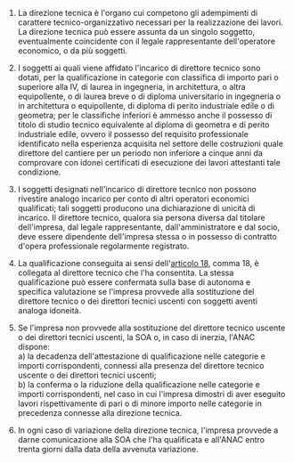 1. La direzione tecnica è l'organo cui competono gli adempimenti di carattere tecnico-organizzativo necessari per la realizzazione dei lavori. La direzione tecnica può essere assunta da un singolo soggetto, eventualmente coincidente con il legale rappresentante dell'operatore economico, o da più soggetti.

2. I soggetti ai quali viene affidato l'incarico di direttore tecnico sono dotati, per la qualificazione in categorie con classifica di importo pari o superiore alla IV, di laurea in ingegneria, in architettura, o altra equipollente, o di laurea breve o di diploma universitario in ingegneria o in architettura o equipollente, di diploma di perito industriale edile o di geometra; per le classifiche inferiori è ammesso anche il possesso di titolo di studio tecnico equivalente al diploma di geometra e di perito industriale edile, ovvero il possesso del requisito professionale identificato nella esperienza acquisita nel settore delle costruzioni quale direttore del cantiere per un periodo non inferiore a cinque anni da comprovare con idonei certificati di esecuzione dei lavori attestanti tale condizione.

3. I soggetti designati nell'incarico di direttore tecnico non possono rivestire analogo incarico per conto di altri operatori economici qualificati; tali soggetti producono una dichiarazione di unicità di incarico. Il direttore tecnico, qualora sia persona diversa dal titolare dell'impresa, dal legale rappresentante, dall'amministratore e dal socio, deve essere dipendente dell'impresa stessa o in possesso di contratto d'opera professionale regolarmente registrato.

4. La qualificazione conseguita ai sensi dell'[articolo 18](/allegato-2.12-articolo-18/1), comma 18, è collegata al direttore tecnico che l'ha consentita. La stessa qualificazione può essere confermata sulla base di autonoma e specifica valutazione se l'impresa provvede alla sostituzione del direttore tecnico o dei direttori tecnici uscenti con soggetti aventi analoga idoneità.

5. Se l'impresa non provvede alla sostituzione del direttore tecnico uscente o dei direttori tecnici uscenti, la SOA o, in caso di inerzia, l'ANAC dispone:<br>a) la decadenza dell'attestazione di qualificazione nelle categorie e importi corrispondenti, connessi alla presenza del direttore tecnico uscente o dei direttori tecnici uscenti;<br>b) la conferma o la riduzione della qualificazione nelle categorie e importi corrispondenti, nel caso in cui l'impresa dimostri di aver eseguito lavori rispettivamente di pari o di minore importo nelle categorie in precedenza connesse alla direzione tecnica.

6. In ogni caso di variazione della direzione tecnica, l'impresa provvede a darne comunicazione alla SOA che l'ha qualificata e all'ANAC entro trenta giorni dalla data della avvenuta variazione.